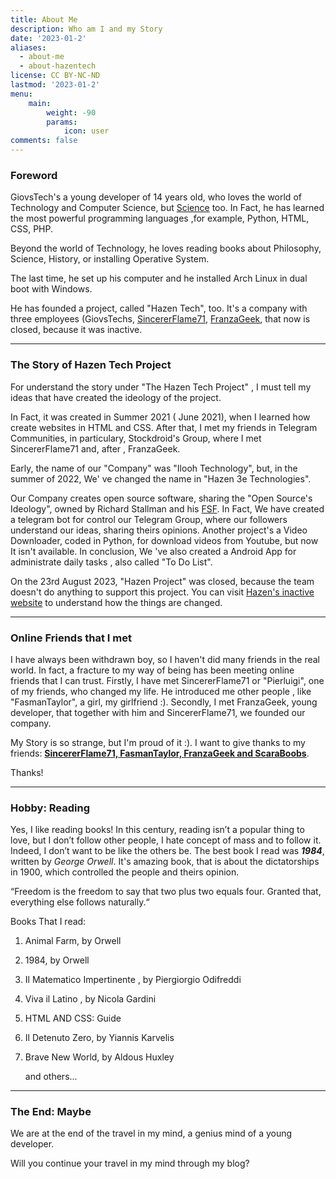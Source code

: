 ```yaml
---
title: About Me
description: Who am I and my Story
date: '2023-01-2'
aliases:
  - about-me
  - about-hazentech
license: CC BY-NC-ND
lastmod: '2023-01-2'
menu:
    main: 
        weight: -90
        params:
            icon: user
comments: false
---
```


### Foreword

GiovsTech's a young developer of 14 years old, who loves the world of Technology and Computer Science, but <u>Science</u> too. In Fact, he has learned the most powerful programming languages ,for example, Python, HTML, CSS, PHP.  

Beyond the world of Technology, he loves reading books about Philosophy, Science, History, or installing Operative System. 

The last time, he set up his computer and he installed Arch Linux in dual boot with Windows. 

 He has founded a project, called "Hazen Tech", too. It's a company with three employees (GiovsTechs, [SincererFlame71](https://sincererflame71.net), [FranzaGeek](https://www.youtube.com/@FranzaGeek), that now is closed, because it was inactive.

---

### The Story of Hazen Tech Project

For understand the story under "The Hazen Tech Project" , I must tell my ideas that       have created the ideology of the project.  

In Fact, it was created in Summer 2021 ( June 2021), when I learned how create websites in HTML and CSS. After that, I met my friends in Telegram Communities, in particulary, Stockdroid's Group, where I met SincererFlame71 and, after , FranzaGeek. 

Early, the name of our "Company" was "Ilooh Technology", but, in the summer of 2022, We' ve changed the name in "Hazen 3e Technologies".

Our Company creates open source software, sharing the "Open Source's Ideology", owned by Richard Stallman and his [FSF](https://fsf.org).  In Fact, We have created a telegram bot for control our Telegram Group, where our followers understand our ideas, sharing theirs opinions. Another project's a Video Downloader, coded in Python, for download videos from Youtube, but now It isn't available. In conclusion, We 've also created a Android App for administrate daily tasks , also called "To Do List".

On the 23rd August 2023, "Hazen Project" was closed, because the team doesn't do anything to support this project. You can visit [Hazen's inactive website](https://inactive.hazentech.net) to understand how the things are changed.

---

### Online Friends that I met

I have always been withdrawn boy, so  I haven't did many friends in the real world. In fact, a fracture to my way of being has been meeting online friends that I can trust. Firstly, I have met SincererFlame71 or "Pierluigi", one of my friends, who changed my life. He introduced me other people , like "FasmanTaylor", a girl, my girlfriend :). Secondly, I met  FranzaGeek, young developer, that together with him and SincererFlame71, we founded our company.

My Story is so strange, but I'm proud of it :). I want to give thanks to my friends: **<u>SincererFlame71, FasmanTaylor, FranzaGeek and ScaraBoobs</u>**.

Thanks!

---

### Hobby: Reading

Yes, I like reading books! In this century, reading isn’t a popular thing to love, but I don’t follow other people, I hate concept of mass and to follow it. Indeed, I don’t want to be like the others be. The best book I read was ***1984***, written by *George Orwell*. It's amazing book, that is about the dictatorships in 1900, which controlled the people and theirs opinion.

“Freedom is the freedom to say that two plus two equals four. Granted that, everything else follows naturally.“

Books That I read:

1. Animal Farm, by Orwell

2. 1984, by Orwell

3. Il Matematico Impertinente , by Piergiorgio Odifreddi

4. Viva il Latino , by Nicola Gardini

5. HTML AND CSS: Guide

6. Il Detenuto Zero, by Yiannis Karvelis

7. Brave New World, by Aldous Huxley

   and others...

---

### The End: Maybe

We are at the end of the travel in my mind, a genius mind of a young developer. 

Will you continue your travel in my mind through my blog? 
